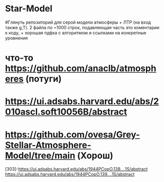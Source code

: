 # Star-Model
#Глянуть репозиторий для серой модели атмосферы + ЛТР (на вход также g,T). 2 файла по ~1000 строк, подавляющая часть это коментарии к коду, + хорошая пдфка с алгоритмом и ссылками на конкретные уровнения 
# что-то https://github.com/anaclb/atmospheres (потуги)
# https://ui.adsabs.harvard.edu/abs/2010ascl.soft10056B/abstract
# https://github.com/ovesa/Grey-Stellar-Atmosphere-Model/tree/main  (Хорош)
[303]-https://ui.adsabs.harvard.edu/abs/1944PCopO.138....1S/abstract
https://ui.adsabs.harvard.edu/abs/1944PCopO.139....1S/abstract
